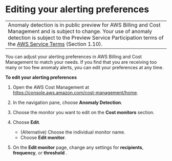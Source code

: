 # Editing your alerting preferences<a name="edit-alert-pref"></a>


|  | 
| --- |
| Anomaly detection is in public preview for AWS Billing and Cost Management and is subject to change\. Your use of anomaly detection is subject to the Preview Service Participation terms of the [AWS Service Terms](https://aws.amazon.com/service-terms/) \(Section 1\.10\)\. | 

You can adjust your alerting preferences in AWS Billing and Cost Management to match your needs\. If you find that you are receiving too many or too few anomaly alerts, you can edit your preferences at any time\.<a name="edit-alert-process"></a>

**To edit your alerting preferences**

1. Open the AWS Cost Management at [https://console\.aws\.amazon\.com/cost\-management/home](https://console.aws.amazon.com/cost-management/home)\.

1. In the navigation pane, choose **Anomaly Detection**\.

1. Choose the monitor you want to edit on the **Cost monitors** section\.

1. Choose **Edit**\.
   + \(Alternative\) Choose the individual monitor name\.
   + Choose **Edit monitor**\.

1. On the **Edit monitor** page, change any settings for **recipients**, **frequency**, or **threshold** \.